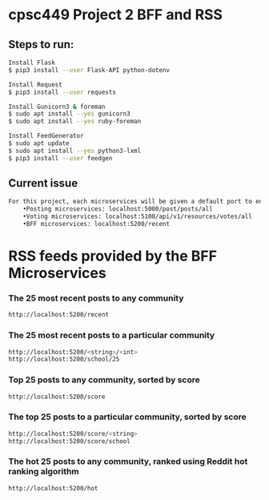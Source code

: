 # cpsc449 Project 2 BFF and RSS

## Steps to run: 
```sh
Install Flask
$ pip3 install --user Flask-API python-dotenv
```
```sh
Install Request
$ pip3 install --user requests
```
```sh
Install Gunicorn3 & foreman 
$ sudo apt install --yes gunicorn3
$ sudo apt install --yes ruby-foreman

```
```sh
Install FeedGenerator
$ sudo apt update
$ sudo apt install --yes python3-lxml
$ pip3 install --user feedgen

```
## Current issue </br>
```sh
For this project, each microservices will be given a default port to ensure that all microservices will work properly all
	•Posting microservices: localhost:5000/post/posts/all 	
	•Voting microservices: localhost:5100/api/v1/resources/votes/all 
	•BFF microservices: localhost:5200/recent

```
# RSS feeds provided by the BFF Microservices </br>
### The 25 most recent posts to any community  </br>
```sh
http://localhost:5200/recent
```
### The 25 most recent posts to a particular community  </br>
```sh
http://localhost:5200/<string>/<int> 
http://localhost:5200/school/25 

```
### Top 25 posts to any community, sorted by score </br>
```sh
http://localhost:5200/score 
```
### The top 25 posts to a particular community, sorted by score</br>
```sh
http://localhost:5200/score/<string>
http://localhost:5200/score/school

```
### The hot 25 posts to any community, ranked using Reddit hot ranking algorithm</br>
```sh
http://localhost:5200/hot 
```